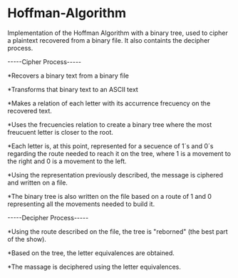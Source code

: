 # Hoffman-Algorithm
Implementation of the Hoffman Algorithm with a binary tree, used to cipher a plaintext recovered from a binary file. It also containts the decipher process.

-----Cipher Process-----

*Recovers a binary text from a binary file

*Transforms that binary text to an ASCII text

*Makes a relation of each letter with its accurrence frecuency on the recovered text.

*Uses the frecuencies relation to create a binary tree where the most freucuent letter is closer to the root.

*Each letter is, at this point, represented for a secuence of 1´s and 0´s regarding the route needed to reach it on the tree, where 1 is a movement to the right and 0 is a movement to the left.

*Using the representation previously described, the message is ciphered and written on a file.

*The binary tree is also written on the file based on a route of 1 and 0 representing all the movements needed to build it.



-----Decipher Process-----

*Using the route described on the file, the tree is "reborned" (the best part of the show).

*Based on the tree, the letter equivalences are obtained.

*The massage is deciphered using the letter equivalences. 
